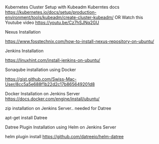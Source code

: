 Kubernetes Cluster Setup with Kubeadm
Kuberntes docs
https://kubernetes.io/docs/setup/production-environment/tools/kubeadm/create-cluster-kubeadm/
OR
Watch this Youtube video
https://youtu.be/Cz7hSJNq2GU

Nexus Installation

https://www.fosstechnix.com/how-to-install-nexus-repository-on-ubuntu/

Jenkins Installation

https://linuxhint.com/install-jenkins-on-ubuntu/


Sonaqube installation using Docker

https://gist.github.com/Swiss-Mac-User/8cc5a5e688f1b22d2c17b865649201d8


Docker Installation on Jenkins Server
https://docs.docker.com/engine/install/ubuntu/

zip installation on Jenkins Server.. needed for Datree

apt-get install Datree

Datree Plugin Installation using Helm on Jenkins Server

helm plugin install https://github.com/datreeio/helm-datree